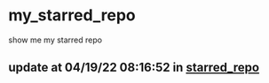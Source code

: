 # my_starred_repo
show me my starred repo

update at 04/19/22 08:16:52 in [starred_repo](./index.html)
---

